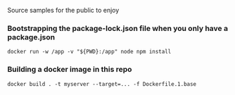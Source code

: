 Source samples for the public to enjoy

### Bootstrapping the package-lock.json file when you only have a package.json
`docker run -w /app -v "${PWD}:/app" node npm install`

### Building a docker image in this repo
`docker build . -t myserver --target=... -f Dockerfile.1.base`

